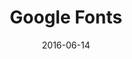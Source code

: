 ---
layout: site
title: "Google Fonts"
date: 2016-06-14
categories: [google]
version: 0.0.0
major: 0
minor: 0
patch: 0
slug: google-fonts
link: https://fonts.google.com/
submitter: lpolepeddi
permalink: /sites/:slug
---